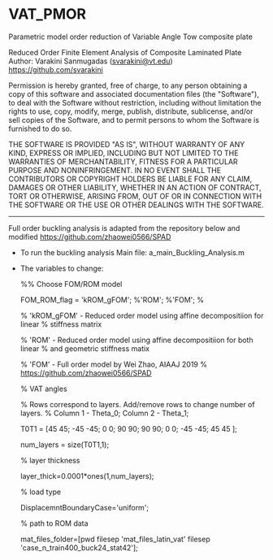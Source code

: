 # VAT_PMOR
Parametric model order reduction of Variable Angle Tow composite plate

Reduced Order Finite Element Analysis of Composite Laminated Plate
Author: Varakini Sanmugadas (svarakini@vt.edu)
<https://github.com/svarakini>

Permission is hereby granted, free of charge, to any person obtaining a
copy of this software and associated documentation files (the "Software"),
to deal with the Software without restriction, including without 
limitation the rights to use, copy, modify, merge, publish, distribute, 
sublicense, and/or sell copies of the Software, and to permit persons 
to whom the Software is furnished to do so.

THE SOFTWARE IS PROVIDED "AS IS", WITHOUT WARRANTY OF ANY KIND, EXPRESS
OR IMPLIED, INCLUDING BUT NOT LIMITED TO THE WARRANTIES OF
MERCHANTABILITY, FITNESS FOR A PARTICULAR PURPOSE AND NONINFRINGEMENT. IN
NO EVENT SHALL THE CONTRIBUTORS OR COPYRIGHT HOLDERS BE LIABLE FOR ANY
CLAIM, DAMAGES OR OTHER LIABILITY, WHETHER IN AN ACTION OF CONTRACT, TORT
OR OTHERWISE, ARISING FROM, OUT OF OR IN CONNECTION WITH THE SOFTWARE OR
THE USE OR OTHER DEALINGS WITH THE SOFTWARE. 

--------------------------------------------------------------------------

Full order buckling analysis is adapted from the repository below and
modified 
<https://github.com/zhaowei0566/SPAD>

- To run the buckling analysis
     Main file: a_main_Buckling_Analysis.m
  
- The variables to change:
     
     %% Choose FOM/ROM model
  
     FOM_ROM_flag = 'kROM_gFOM'; %'ROM'; %'FOM'; %
  
     % 'kROM_gFOM' - Reduced order model using affine decompositiion for linear
     %               stiffness matrix
  
     % 'ROM' - Reduced order model using affine decompositiion for both linear 
     %         and geometric stiffness matix
  
     % 'FOM' - Full order model by Wei Zhao, AIAAJ 2019
     % https://github.com/zhaowei0566/SPAD
     
     % VAT angles
  
     % Rows correspond to layers. Add/remove rows to change number of layers.
     % Column 1 - Theta_0; Column 2 - Theta_1;
  
     T0T1 = [45 45;
         -45 -45;
         0 0;
         90 90;
         90 90;
         0 0;
         -45 -45;
         45 45
         ];
     
     num_layers = size(T0T1,1);
     
     % layer thickness
  
     layer_thick=0.0001*ones(1,num_layers);
     
     % load type
  
     DisplacemntBoundaryCase='uniform';

     % path to ROM data 
     
     mat_files_folder=[pwd filesep 'mat_files_latin_vat' filesep 'case_n_train400_buck24_stat42'];
     

